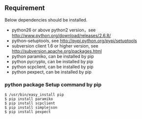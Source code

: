 ## Requirement

Below dependencies should be installed.
* python26 or above python2 version，see http://www.python.org/download/releases/2.6.8/
* python-setuptools, see http://pypi.python.org/pypi/setuptools
* subversion client 1.6 or higher version, see http://subversion.apache.org/packages.html
* python paramiko, can be installed by pip
* python pycrypto, can be installed by pip
* python scpclient, can be installed by pip
* python pexpect, can be installed by pip


### python package Setup command by pip
    $ /usr/bin/easy_install pip
    $ pip install paramiko
    $ pip install scpclient
    $ pip install simplejson
    $ pip install pexpect


